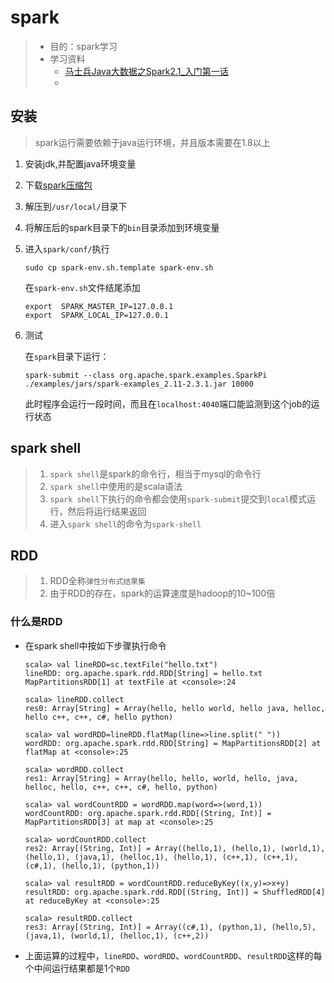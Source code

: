 # spark

> + 目的：spark学习
> + 学习资料
>   + [马士兵Java大数据之Spark2.1_入门第一话](https://www.bilibili.com/video/av13627672)
>   + 

## 安装

> spark运行需要依赖于java运行环境，并且版本需要在1.8以上

1. 安装jdk,并配置java环境变量

2. 下载[spark压缩包](http://spark.apache.org/downloads.html)

3. 解压到`/usr/local/`目录下

4. 将解压后的spark目录下的`bin`目录添加到环境变量

5. 进入`spark/conf/`执行

   ```shell
   sudo cp spark-env.sh.template spark-env.sh
   ```

   在`spark-env.sh`文件结尾添加

   ```
   export  SPARK_MASTER_IP=127.0.0.1
   export  SPARK_LOCAL_IP=127.0.0.1
   ```

5. 测试

   在`spark`目录下运行：

   ```shell
   spark-submit --class org.apache.spark.examples.SparkPi ./examples/jars/spark-examples_2.11-2.3.1.jar 10000
   ```

   此时程序会运行一段时间，而且在`localhost:4040`端口能监测到这个job的运行状态

## spark shell

> 1. `spark shell`是spark的命令行，相当于mysql的命令行
> 2. `spark shell`中使用的是scala语法
> 3. `spark shell`下执行的命令都会使用`spark-submit`提交到`local`模式运行，然后将运行结果返回
> 4. 进入`spark shell`的命令为`spark-shell` 

## RDD

> 1. RDD全称`弹性分布式结果集`
> 2. 由于RDD的存在，spark的运算速度是hadoop的10~100倍

### 什么是RDD

+ 在spark shell中按如下步骤执行命令

  ```shell
  scala> val lineRDD=sc.textFile("hello.txt")
  lineRDD: org.apache.spark.rdd.RDD[String] = hello.txt MapPartitionsRDD[1] at textFile at <console>:24
  
  scala> lineRDD.collect
  res0: Array[String] = Array(hello, hello world, hello java, helloc, hello c++, c++, c#, hello python)
  
  scala> val wordRDD=lineRDD.flatMap(line=>line.split(" "))
  wordRDD: org.apache.spark.rdd.RDD[String] = MapPartitionsRDD[2] at flatMap at <console>:25
  
  scala> wordRDD.collect
  res1: Array[String] = Array(hello, hello, world, hello, java, helloc, hello, c++, c++, c#, hello, python)
  
  scala> val wordCountRDD = wordRDD.map(word=>(word,1))
  wordCountRDD: org.apache.spark.rdd.RDD[(String, Int)] = MapPartitionsRDD[3] at map at <console>:25
  
  scala> wordCountRDD.collect
  res2: Array[(String, Int)] = Array((hello,1), (hello,1), (world,1), (hello,1), (java,1), (helloc,1), (hello,1), (c++,1), (c++,1), (c#,1), (hello,1), (python,1))
  
  scala> val resultRDD = wordCountRDD.reduceByKey((x,y)=>x+y)
  resultRDD: org.apache.spark.rdd.RDD[(String, Int)] = ShuffledRDD[4] at reduceByKey at <console>:25
  
  scala> resultRDD.collect
  res3: Array[(String, Int)] = Array((c#,1), (python,1), (hello,5), (java,1), (world,1), (helloc,1), (c++,2))
  ```

+ 上面运算的过程中，`lineRDD`、`wordRDD`、`wordCountRDD`、`resultRDD`这样的每个中间运行结果都是1个`RDD`
